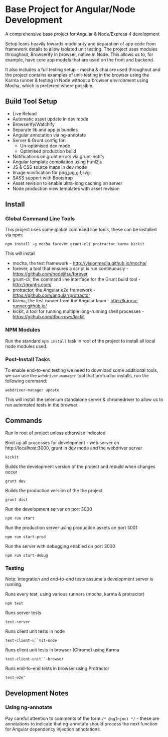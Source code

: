 # Base Project for Angular/Node Development

A comprehensive base project for Angular & Node/Express 4 development

Setup leans heavily towards modularity and separation of app code from framework details to allow isolated unit testing. The project uses modules throughout, Browserify in browser, native in Node. This allows us to, for example, have core app models that are used on the front and backend.

It also includes a full testing setup - mocha & chai are used throughout and the project contains examples of unit-testing in the browser using the Karma runner & testing in Node without a browser environment using Mocha, which is preferred where possible.


## Build Tool Setup

* Live Reload
* Automatic asset update in dev mode
* Browserify/Watchify
* Separate lib and app js bundles
* Angular annotation via ng-annotate 
* Server & Grunt config for:
    * Un-optimised dev mode
    * Optimised production build
* Notifications on grunt errors via grunt-notify
* Angular template compilation using html2js
* JS & CSS source maps in dev mode
* Image minification for png,jpg,gif,svg
* SASS support with Bootstrap
* Asset revision to enable ultra-long caching on server
* Node production view templates with asset revision


## Install

### Global Command Line Tools

This project uses some global command line tools, these can be installed via npm:

```
npm install -g mocha forever grunt-cli protractor karma kickit
```

This will install

* mocha, the test framework - http://visionmedia.github.io/mocha/
* forever, a tool that ensures a script is run continuously - https://github.com/nodejitsu/forever
* grunt-cli, the command line interface for the Grunt build tool - http://gruntjs.com/
* protractor, the Angular e2e framework - https://github.com/angular/protractor
* karma, the test runner from the Angular team - http://karma-runner.github.io/
* kickit, a tool for running multiple long-running shell processes - https://github.com/dburrows/kickit 

### NPM Modules

Run the standard `npm install` task in root of the project to install all local node modules used.

### Post-Install Tasks

To enable end-to-end testing we need to download some additional tools, we can use the `webdriver-manager` tool that protractor installs, run the following command:

```
webdriver-manager update
```

This will install the selenium standalone server & chromedriver to allow us to run automated tests in the browser.

## Commands

Run in root of project unless otherwise indicated
 
Boot up all processes for development - web server on http://localhost:3000, grunt in dev mode and the webdriver server  

```
kickit
```

Builds the development version of the project and rebuild when changes occur  

```
grunt dev
```

Builds the production version of the the project  
```
grunt dist
```

Run the development server on port 3000
```
npm run start
```

Run the production server using production assets on port 3001
```
npm run start-prod
```

Run the server with debugging enabled on port 3000
```
npm run start-debug
```

### Testing

Note: Integration and end-to-end tests assume a development server is running.

Runs every test, using various runners (mocha, karma & protractor)
```
npm test
```

Runs server tests
```
test-server
```

Runs client unit tests in node
```
test-client-u``nit-node
```

Runs client unit tests in browser (Chrome) using Karma 
```
test-client-unit``-browser
```

Runs end-to-end tests in browser using Protractor
```
test-e2e"
```


## Development Notes

### Using ng-annotate

Pay careful attention to comments of the form `/* @ngInject */` - these are annotations to indicate that ng-annotate should process the next function for Angular dependency injection annotations.
